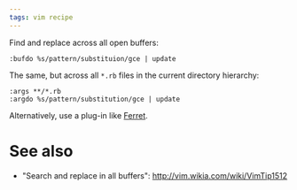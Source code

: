 ```yaml
---
tags: vim recipe
---
```


Find and replace across all open buffers:

    :bufdo %s/pattern/substituion/gce | update

The same, but across all `*.rb` files in the current directory hierarchy:

    :args **/*.rb
    :argdo %s/pattern/substitution/gce | update

Alternatively, use a plug-in like [Ferret](/wiki/Ferret).

# See also

-   "Search and replace in all buffers": <http://vim.wikia.com/wiki/VimTip1512>

